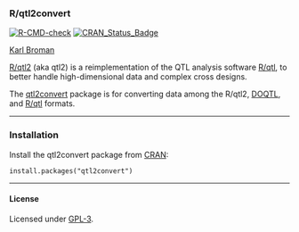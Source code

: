 ### R/qtl2convert

[![R-CMD-check](https://github.com/rqtl/qtl2convert/workflows/R-CMD-check/badge.svg)](https://github.com/rqtl/qtl2convert/actions)
[![CRAN_Status_Badge](https://www.r-pkg.org/badges/version/qtl2convert)](https://cran.r-project.org/package=qtl2convert)

[Karl Broman](https://kbroman.org)

[R/qtl2](https://kbroman.org/qtl2) (aka qtl2) is a reimplementation of
the QTL analysis software [R/qtl](https://rqtl.org), to better handle
high-dimensional data and complex cross designs.

The [qtl2convert](https://github.com/rqtl/qtl2convert) package is
for converting data among the R/qtl2,
[DOQTL](https://www.bioconductor.org/packages/3.9/bioc/html/DOQTL.html),
and [R/qtl](https://rqtl.org) formats.

---

### Installation

Install the qtl2convert package from [CRAN](https://cran.r-project.org):

    install.packages("qtl2convert")

---

#### License

Licensed under [GPL-3](https://www.r-project.org/Licenses/GPL-3).
